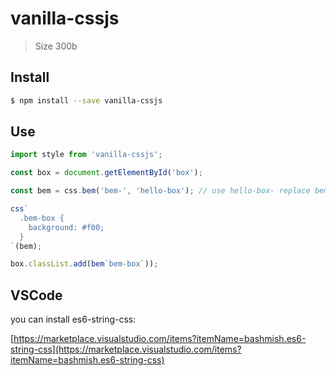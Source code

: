 # vanilla-cssjs

> Size 300b

## Install

```sh
$ npm install --save vanilla-cssjs
```

## Use

```js
import style from 'vanilla-cssjs';

const box = document.getElementById('box');

const bem = css.bem('bem-', 'hello-box'); // use hello-box- replace bem-

css`
  .bem-box {
    background: #f00;
  }
`(bem);

box.classList.add(bem`bem-box`));
```

## VSCode

you can install es6-string-css:

[https://marketplace.visualstudio.com/items?itemName=bashmish.es6-string-css](https://marketplace.visualstudio.com/items?itemName=bashmish.es6-string-css)
